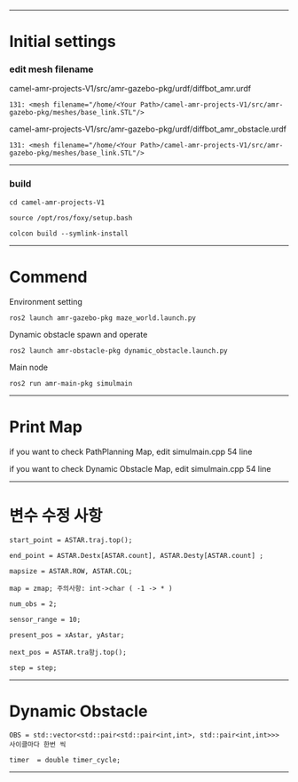 ----
# Initial settings

### edit mesh filename


camel-amr-projects-V1/src/amr-gazebo-pkg/urdf/diffbot_amr.urdf 


    131: <mesh filename="/home/<Your Path>/camel-amr-projects-V1/src/amr-gazebo-pkg/meshes/base_link.STL"/>


camel-amr-projects-V1/src/amr-gazebo-pkg/urdf/diffbot_amr_obstacle.urdf


    131: <mesh filename="/home/<Your Path>/camel-amr-projects-V1/src/amr-gazebo-pkg/meshes/base_link.STL"/>

---
### build

    cd camel-amr-projects-V1

    source /opt/ros/foxy/setup.bash

    colcon build --symlink-install


----
# Commend
Environment setting


    ros2 launch amr-gazebo-pkg maze_world.launch.py

Dynamic obstacle spawn and operate


    ros2 launch amr-obstacle-pkg dynamic_obstacle.launch.py

Main node


    ros2 run amr-main-pkg simulmain

----
# Print Map

if you want to check PathPlanning Map, edit simulmain.cpp 54 line


if you want to check Dynamic Obstacle Map, edit simulmain.cpp 54 line

----
# 변수 수정 사항

    start_point = ASTAR.traj.top();

    end_point = ASTAR.Destx[ASTAR.count], ASTAR.Desty[ASTAR.count] ;

    mapsize = ASTAR.ROW, ASTAR.COL;

    map = zmap; 주의사항: int->char ( -1 -> * )

    num_obs = 2;

    sensor_range = 10;

    present_pos = xAstar, yAstar;

    next_pos = ASTAR.tra항j.top();

    step = step;

----
# Dynamic Obstacle
    
    OBS = std::vector<std::pair<std::pair<int,int>, std::pair<int,int>>> 사이클마다 한번 씩
    
    timer  = double timer_cycle;
----
